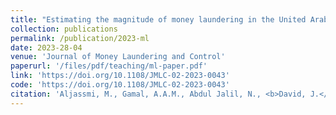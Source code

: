 ```yaml
---
title: "Estimating the magnitude of money laundering in the United Arab Emirates (UAE): Evidence from the Currency Demand Approach (CDA)"
collection: publications
permalink: /publication/2023-ml
date: 2023-28-04
venue: 'Journal of Money Laundering and Control'
paperurl: '/files/pdf/teaching/ml-paper.pdf'
link: 'https://doi.org/10.1108/JMLC-02-2023-0043'
code: 'https://doi.org/10.1108/JMLC-02-2023-0043'
citation: 'Aljassmi, M., Gamal, A.A.M., Abdul Jalil, N., <b>David, J.</b>, & Viswanathan, K.K. (2023). &quot; Estimating the magnitude of money laundering in the United Arab Emirates (UAE): Evidence from the Currency Demand Approach (CDA).&quot; <i>Journal of Money Laundering and Control</i>, ahead-of-print. doi:10.1108/JMLC-02-2023-0043'
---
```

